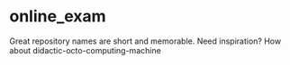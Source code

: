 # online_exam
Great repository names are short and memorable. Need inspiration? How about didactic-octo-computing-machine
